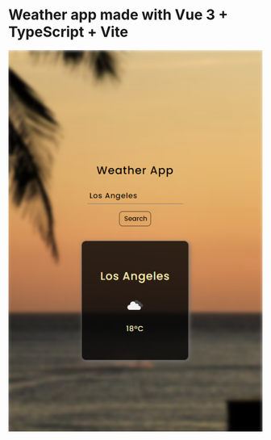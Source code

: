 # Weather app made with Vue 3 + TypeScript + Vite

![Screenshots](https://github.com/JPereyra7/vue-weatherapp/blob/main/src/assets/screenshot.png?raw=true)

